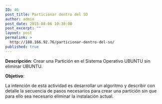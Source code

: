 ```yaml
---
ID: 46
post_title: Particionar dentro del SO
author: admin
post_date: 2015-08-06 10:38:00
post_excerpt: ""
layout: post
permalink: >
  http://188.166.92.76/particionar-dentro-del-so/
published: true
---
```

<strong>Descripción</strong>: Crear una Partición en el Sistema Operativo UBUNTU sin eliminar UBUNTU.

<strong>Objetivo</strong>:

La intención de esta actividad es desarrollar un algoritmo y describir con detalle la secuencia de pasos necesarios para crear una partición sin que para ello sea necesario eliminar la instalación actual.